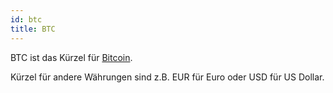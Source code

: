 ```yaml
---
id: btc
title: BTC
---
```


BTC ist das Kürzel für [Bitcoin](bitcoin).

Kürzel für andere Währungen sind z.B. EUR für Euro oder USD für US Dollar.

